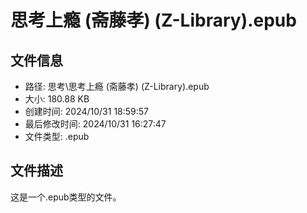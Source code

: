 ﻿# 思考上瘾 (斋藤孝) (Z-Library).epub

## 文件信息
- 路径: 思考\思考上瘾 (斋藤孝) (Z-Library).epub
- 大小: 180.88 KB
- 创建时间: 2024/10/31 18:59:57
- 最后修改时间: 2024/10/31 16:27:47
- 文件类型: .epub

## 文件描述
这是一个.epub类型的文件。

